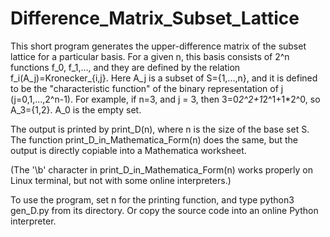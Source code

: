 # Difference_Matrix_Subset_Lattice
This short program generates the upper-difference matrix of the subset lattice for a particular basis.
For a given n, this basis consists of 2^n functions f_0, f_1,..., and they are defined by the relation f_i(A_j)=Kronecker_{i,j}.
Here A_j is a subset of S={1,...,n}, and it is defined to be the "characteristic function" of the binary representation of j (j=0,1,...,2^n-1).
For example, if n=3, and j = 3, then 3=0*2^2+1*2^1+1*2^0, so A_3={1,2}. A_0 is the empty set.

The output is printed by print_D(n), where n is the size of the base set S.
The function print_D_in_Mathematica_Form(n) does the same, but the output is directly copiable into a Mathematica worksheet.

(The '\b' character in print_D_in_Mathematica_Form(n) works properly on Linux terminal, but not with some online interpreters.)

To use the program, set n for the printing function, and type
python3 gen_D.py from its directory.
Or copy the source code into an online Python interpreter.
